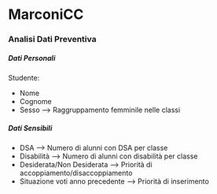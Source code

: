 # MarconiCC

### Analisi Dati Preventiva

##### Dati Personali
Studente:
- Nome
- Cognome
- Sesso --> Raggruppamento femminile nelle classi

##### Dati Sensibili
- DSA --> Numero di alunni con DSA per classe
- Disabilità --> Numero di alunni con disabilità per classe
- Desiderata/Non Desiderata --> Priorità di accoppiamento/disaccoppiamento
- Situazione voti anno precedente --> Priorità di inserimento
